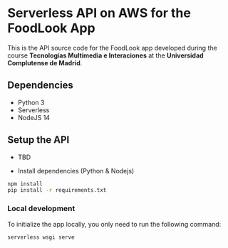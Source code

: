 <!--
title: 'Serverless Framework Python Flask API on AWS'
description: 'This template demonstrates how to develop and deploy a simple Python Flask API running on AWS Lambda using the traditional Serverless Framework.'
layout: Doc
framework: v3
platform: AWS
language: Python
priority: 2
authorLink: 'https://github.com/serverless'
authorName: 'Serverless, inc.'
authorAvatar: 'https://avatars1.githubusercontent.com/u/13742415?s=200&v=4'
-->

# Serverless API on AWS for the FoodLook App

This is the API source code for the FoodLook app developed during the course **Tecnologías Multimedia e Interaciones** at the **Universidad Complutense de Madrid**.

## Dependencies
- Python 3
- Serverless
- NodeJS 14

## Setup the API
- TBD

- Install dependencies (Python & Nodejs)
```bash
npm install
pip install -r requirements.txt
```

### Local development

To initialize the app locally, you only need to run the following command:

```bash
serverless wsgi serve
```